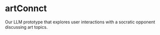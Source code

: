 # artConnct
Our LLM prototype that explores user interactions with a socratic opponent discussing art topics.
